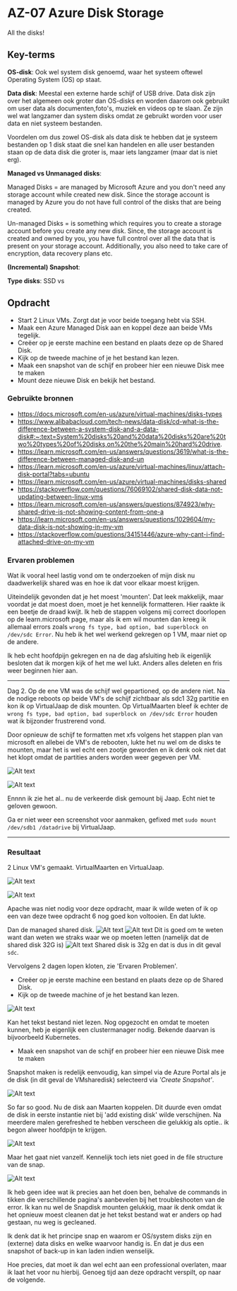 # AZ-07 Azure Disk Storage
All the disks!

## Key-terms
**OS-disk**: Ook wel system disk genoemd, waar het systeem oftewel Operating System (OS) op staat.

**Data disk**: Meestal een externe harde schijf of USB drive. Data disk zijn over het algemeen ook groter dan OS-disks en worden daarom ook gebruikt om user data als documenten,foto's, muziek en videos op te slaan. Ze zijn wel wat langzamer dan system disks omdat ze gebruikt worden voor user data en niet systeem bestanden. 

Voordelen om dus zowel OS-disk als data disk te hebben dat je systeem bestanden op 1 disk staat die snel kan handelen en alle user bestanden staan op de data disk die groter is, maar iets langzamer (maar dat is niet erg). 

**Managed vs Unmanaged disks**:

Managed Disks = are managed by Microsoft Azure and you don't need any storage account while created new disk. Since the storage account is managed by Azure you do not have full control of the disks that are being created.

Un-managed Disks = is something which requires you to create a storage account before you create any new disk. Since, the storage account is created and owned by you, you have full control over all the data that is present on your storage account. Additionally, you also need to take care of encryption, data recovery plans etc.


**(Incremental) Snapshot**:


**Type disks**: SSD vs 


## Opdracht
- Start 2 Linux VMs. Zorgt dat je voor beide toegang hebt via SSH.
- Maak een Azure Managed Disk aan en koppel deze aan beide VMs tegelijk.
- Creëer op je eerste machine een bestand en plaats deze op de Shared Disk.
- Kijk op de tweede machine of je het bestand kan lezen.
- Maak een snapshot van de schijf en probeer hier een nieuwe Disk mee te maken
- Mount deze nieuwe Disk en bekijk het bestand. 



### Gebruikte bronnen
- https://docs.microsoft.com/en-us/azure/virtual-machines/disks-types
- https://www.alibabacloud.com/tech-news/data-disk/cd-what-is-the-difference-between-a-system-disk-and-a-data-disk#:~:text=System%20disks%20and%20data%20disks%20are%20two%20types%20of%20disks,on%20the%20main%20hard%20drive.
- https://learn.microsoft.com/en-us/answers/questions/3619/what-is-the-difference-between-managed-disk-and-un
- https://learn.microsoft.com/en-us/azure/virtual-machines/linux/attach-disk-portal?tabs=ubuntu
- https://learn.microsoft.com/en-us/azure/virtual-machines/disks-shared
- https://stackoverflow.com/questions/76069102/shared-disk-data-not-updating-between-linux-vms
- https://learn.microsoft.com/en-us/answers/questions/874923/why-shared-drive-is-not-showing-content-from-one-a
- https://learn.microsoft.com/en-us/answers/questions/1029604/my-data-disk-is-not-showing-in-my-vm
- https://stackoverflow.com/questions/34151446/azure-why-cant-i-find-attached-drive-on-my-vm



### Ervaren problemen
Wat ik vooral heel lastig vond om te onderzoeken of mijn disk nu daadwerkelijk shared was en hoe ik dat voor elkaar moest krijgen. 

Uiteindelijk gevonden dat je het moest 'mounten'. Dat leek makkelijk, maar voordat je dat moest doen, moet je het kennelijk formatteren. Hier raakte ik een beetje de draad kwijt. Ik heb de stappen volgens mij correct doorlopen op de learn.microsoft page, maar als ik em wil mounten dan kreeg ik allemaal errors zoals `wrong fs type, bad option, bad superblock on /dev/sdc Error`. Nu heb ik het wel werkend gekregen op 1 VM, maar niet op de andere. 

Ik heb echt hoofdpijn gekregen en na de dag afsluiting heb ik eigenlijk besloten dat ik morgen kijk of het me wel lukt. Anders alles deleten en fris weer beginnen hier aan. 

___
Dag 2. Op de ene VM was de schijf wel gepartioned, op de andere niet. Na de nodige reboots op beide VM's de schijf zichtbaar als sdc1 32g partitie en kon ik op VirtualJaap de disk mounten. Op VirtualMaarten bleef ik echter de `wrong fs type, bad option, bad superblock on /dev/sdc Error` houden wat ik bijzonder frustrerend vond. 

Door opnieuw de schijf te formatten met xfs volgens het stappen plan van microsoft en allebei de VM's de rebooten, lukte het nu wel om de disks te mounten, maar het is wel echt een zootje geworden en ik denk ook niet dat het klopt omdat de partities anders worden weer gegeven per VM. 

![Alt text](../00_includes/AZ-07_mount_jaap.png)

![Alt text](../00_includes/AZ-07_mount_maarten.png)

Ennnn ik zie het al.. nu de verkeerde disk gemount bij Jaap. Echt niet te geloven gewoon. 

Ga er niet weer een screenshot voor aanmaken, gefixed met 
`sudo mount /dev/sdb1 /datadrive` bij VirtualJaap. 

___

### Resultaat
2 Linux VM's gemaakt. VirtualMaarten en VirtualJaap. 

![Alt text](../00_includes/AZ-07_virtualMaarten.png)

![Alt text](../00_includes/AZ-07_virtual_jaap.png)

Apache was niet nodig voor deze opdracht, maar ik wilde weten of ik op een van deze twee opdracht 6 nog goed kon voltooien. En dat lukte. 

 
 Dan de managed shared disk. 
![Alt text](../00_includes/AZ-07_shared-disk-I-think.png)
![Alt text](../00_includes/AZ-07-size-matters.png)
Dit is goed om te weten want dan weten we straks waar we op moeten letten (namelijk dat de shared disk 32G is)
![Alt text](../00_includes/AZ-07-vind-shared-disk.png)
Shared disk is 32g en dat is dus in dit geval `sdc`. 


Vervolgens 2 dagen lopen kloten, zie 'Ervaren Problemen'.

- Creëer op je eerste machine een bestand en plaats deze op de Shared Disk.
- Kijk op de tweede machine of je het bestand kan lezen.

![Alt text](../00_includes/AZ-07_wel_bestand_geen_zicht.png)

Kan het tekst bestand niet lezen. Nog opgezocht en omdat te moeten kunnen, heb je eigenlijk een clustermanager nodig. Bekende daarvan is bijvoorbeeld Kubernetes. 

- Maak een snapshot van de schijf en probeer hier een nieuwe Disk mee te maken

Snapshot maken is redelijk eenvoudig, kan simpel via de Azure Portal als je de disk (in dit geval de VMsharedisk) selecteerd via *'Create Snapshot'*. 

![Alt text](../00_includes/AZ-07_snapsjoerd.png)

So far so good. Nu de disk aan Maarten koppelen. Dit duurde even omdat de disk in eerste instantie niet bij 'add existing disk' wilde verschijnen. Na meerdere malen gerefreshed te hebben verscheen die gelukkig als optie.. ik begon alweer hoofdpijn te krijgen. 

![Alt text](../00_includes/AZ-07_gaat_niet_zomaar.png)

Maar het gaat niet vanzelf. Kennelijk toch iets niet goed in de file structure van de snap. 

![Alt text](../00_includes/AZ-07-noformat.png)

Ik heb geen idee wat ik precies aan het doen ben, behalve de commands in tikken die verschillende pagina's aanbevelen bij het troubleshooten van de error. Ik kan nu wel de Snapdisk mounten gelukkig, maar ik denk omdat ik het opnieuw moest cleanen dat je het tekst bestand wat er anders op had gestaan, nu weg is gecleaned. 

Ik denk dat ik het principe snap en waarom er OS/system disks zijn en (externe) data disks en welke waarvoor handig is. En dat je dus een snapshot of back-up in kan laden indien wenselijk. 

Hoe precies, dat moet ik dan wel echt aan een professional overlaten, maar ik laat het voor nu hierbij. Genoeg tijd aan deze opdracht verspilt, op naar de volgende. 